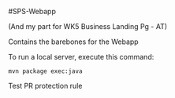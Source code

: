 #SPS-Webapp

(And my part for WK5 Business Landing Pg - AT)

Contains the barebones for the Webapp

To run a local server,
execute this command:

```
mvn package exec:java
```
Test PR protection rule